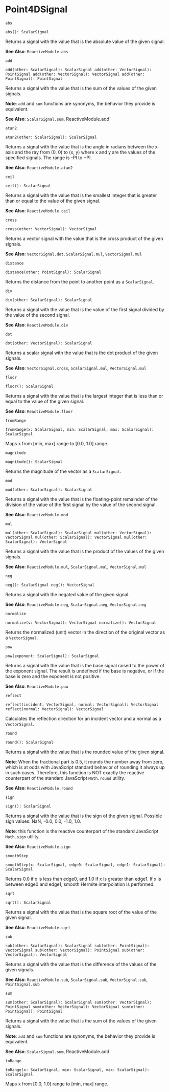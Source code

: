 # Point4DSignal

`abs`

`abs(): ScalarSignal`

Returns a signal with the value that is the absolute value of the given signal.

**See Also**: `ReactiveModule.abs`

`add`

`add(other: ScalarSignal): ScalarSignal add(other: VectorSignal): PointSignal add(other: VectorSignal): VectorSignal add(other: PointSignal): PointSignal`

Returns a signal with the value that is the sum of the values of the given signals.

**Note**: `add` and `sum` functions are synonyms, the behavior they provide is equivalent.

**See Also**: `ScalarSignal.sum`, ReactiveModule.add\`

`atan2`

`atan2(other: ScalarSignal): ScalarSignal`

Returns a signal with the value that is the angle in radians between the x-axis and the ray from \(0, 0\) to \(x, y\) where x and y are the values of the specified signals. The range is -PI to +PI.

**See Also**: `ReactiveModule.atan2`

`ceil`

`ceil(): ScalarSignal`

Returns a signal with the value that is the smallest integer that is greater than or equal to the value of the given signal.

**See Also**: `ReactiveModule.ceil`

`cross`

`cross(other: VectorSignal): VectorSignal`

Returns a vector signal with the value that is the cross product of the given signals.

**See Also**: `VectorSignal.dot`, `ScalarSignal.mul`, `VectorSignal.mul`

`distance`

`distance(other: PointSignal): ScalarSignal`

Returns the distance from the point to another point as a `ScalarSignal`.

`div`

`div(other: ScalarSignal): ScalarSignal`

Returns a signal with the value that is the value of the first signal divided by the value of the second signal.

**See Also**: `ReactiveModule.div`

`dot`

`dot(other: VectorSignal): ScalarSignal`

Returns a scalar signal with the value that is the dot product of the given signals.

**See Also**: `VectorSignal.cross`, `ScalarSignal.mul`, `VectorSignal.mul`

`floor`

`floor(): ScalarSignal`

Returns a signal with the value that is the largest integer that is less than or equal to the value of the given signal.

**See Also**: `ReactiveModule.floor`

`fromRange`

`fromRange(x: ScalarSignal, min: ScalarSignal, max: ScalarSignal): ScalarSignal`

Maps x from \[min, max\] range to \[0.0, 1.0\] range.

`magnitude`

`magnitude(): ScalarSignal`

Returns the magnitude of the vector as a `ScalarSignal`.

`mod`

`mod(other: ScalarSignal): ScalarSignal`

Returns a signal with the value that is the floating-point remainder of the division of the value of the first signal by the value of the second signal.

**See Also**: `ReactiveModule.mod`

`mul`

`mul(other: ScalarSignal): ScalarSignal mul(other: VectorSignal): VectorSignal mul(other: ScalarSignal): VectorSignal mul(other: ScalarSignal): VectorSignal`

Returns a signal with the value that is the product of the values of the given signals.

**See Also**: `ReactiveModule.mul`, `ScalarSignal.mul`, `VectorSignal.mul`

`neg`

`neg(): ScalarSignal neg(): VectorSignal`

Returns a signal with the negated value of the given signal.

**See Also**: `ReactiveModule.neg`, `ScalarSignal.neg`, `VectorSignal.neg`

`normalize`

`normalize(v: VectorSignal): VectorSignal normalize(): VectorSignal`

Returns the normalized \(unit\) vector in the direction of the original vector as a `VectorSignal`.

`pow`

`pow(exponent: ScalarSignal): ScalarSignal`

Returns a signal with the value that is the base signal raised to the power of the exponent signal. The result is undefined if the base is negative, or if the base is zero and the exponent is not positive.

**See Also**: `ReactiveModule.pow`

`reflect`

`reflect(incident: VectorSignal, normal: VectorSignal): VectorSignal reflect(normal: VectorSignal): VectorSignal`

Calculates the reflection direction for an incident vector and a normal as a `VectorSignal`.

`round`

`round(): ScalarSignal`

Returns a signal with the value that is the rounded value of the given signal.

**Note**: When the fractional part is 0.5, it rounds the number away from zero, which is at odds with JavaScript standard behavior of rounding it always up in such cases. Therefore, this function is NOT exactly the reactive counterpart of the standard JavaScript `Math.round` utility.

**See Also**: `ReactiveModule.round`

`sign`

`sign(): ScalarSignal`

Returns a signal with the value that is the sign of the given signal. Possible sign values: NaN, -0.0, 0.0, -1.0, 1.0.

**Note**: this function is the reactive counterpart of the standard JavaScript `Math.sign` utility.

**See Also**: `ReactiveModule.sign`

`smoothStep`

`smoothStep(x: ScalarSignal, edge0: ScalarSignal, edge1: ScalarSignal): ScalarSignal`

Returns 0.0 if x is less than edge0, and 1.0 if x is greater than edge1. If x is between edge0 and edge1, smooth Hermite interpolation is performed.

`sqrt`

`sqrt(): ScalarSignal`

Returns a signal with the value that is the square root of the value of the given signal.

**See Also**: `ReactiveModule.sqrt`

`sub`

`sub(other: ScalarSignal): ScalarSignal sub(other: PointSignal): VectorSignal sub(other: VectorSignal): PointSignal sub(other: VectorSignal): VectorSignal`

Returns a signal with the value that is the difference of the values of the given signals.

**See Also**: `ReactiveModule.sub`, `ScalarSignal.sub`, `VectorSignal.sub`, `PointSignal.sub`

`sum`

`sum(other: ScalarSignal): ScalarSignal sum(other: VectorSignal): PointSignal sum(other: VectorSignal): VectorSignal sum(other: PointSignal): PointSignal`

Returns a signal with the value that is the sum of the values of the given signals.

**Note**: `add` and `sum` functions are synonyms, the behavior they provide is equivalent.

**See Also**: `ScalarSignal.sum`, ReactiveModule.add\`

`toRange`

`toRange(x: ScalarSignal, min: ScalarSignal, max: ScalarSignal): ScalarSignal`

Maps x from \[0.0, 1.0\] range to \[min, max\] range.

